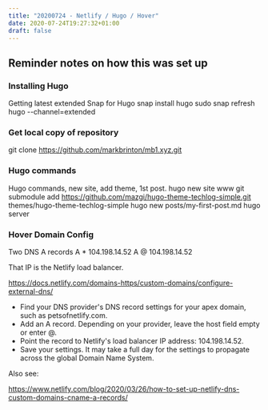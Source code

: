 ```yaml
---
title: "20200724 - Netlify / Hugo / Hover"
date: 2020-07-24T19:27:32+01:00
draft: false
---
```


## Reminder notes on how this was set up

### Installing Hugo
Getting latest extended Snap for Hugo
   snap install hugo
   sudo snap refresh hugo --channel=extended

### Get local copy of repository
git clone https://github.com/markbrinton/mb1.xyz.git

### Hugo commands
Hugo commands, new site, add theme, 1st post.
   hugo new site www
   git submodule add https://github.com/mazgi/hugo-theme-techlog-simple.git themes/hugo-theme-techlog-simple
   hugo new posts/my-first-post.md
   hugo server

### Hover Domain Config

Two DNS A records
A  *  104.198.14.52
A  @  104.198.14.52

That IP is the Netlify load balancer.

https://docs.netlify.com/domains-https/custom-domains/configure-external-dns/


* Find your DNS provider's DNS record settings for your apex domain, such as petsofnetlify.com.
* Add an A record. Depending on your provider, leave the host field empty or enter @.
* Point the record to Netlify's load balancer IP address: 104.198.14.52.
* Save your settings. It may take a full day for the settings to propagate across the global Domain Name System.


Also see:

https://www.netlify.com/blog/2020/03/26/how-to-set-up-netlify-dns-custom-domains-cname-a-records/

